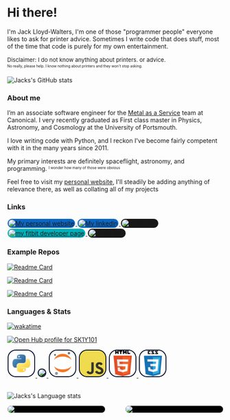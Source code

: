 <!--
**SK1Y101/sk1y101** is a ✨ _special_ ✨ repository because its `README.md` (this file) appears on your GitHub profile.

Here are some ideas to get you started:

- 🔭 I’m currently working on ...
- 🌱 I’m currently learning ...
- 👯 I’m looking to collaborate on ...
- 🤔 I’m looking for help with ...
- 💬 Ask me about ...
- 📫 How to reach me: ...
- 😄 Pronouns: ...
- ⚡ Fun fact: ...
-->

# Hi there!

I'm Jack Lloyd-Walters, I'm one of those "programmer people" everyone likes to ask for printer advice. Sometimes I write code that does stuff, most of the time that code is purely for my own entertainment.

<font size="2">
  Disclaimer: I do not know anything about printers. or advice.
</font></br>
<font size="1">
  <sup>
    No really, please help. I know nothing about printers and they won't stop asking.
  </sup>
</font>

![Jacks's GitHub stats](https://github-readme-stats.vercel.app/api?username=sk1y101&show_icons=true&include_all_commits=true?count_private=true&theme=algolia&border_radius=20)

### About me

I’m an associate software engineer for the [Metal as a Service](https://maas.io/) team at Canonical. I very recently graduated as First class master in Physics, Astronomy, and Cosmology at the University of Portsmouth.

I love writing code with Python, and I reckon I've become fairly competent with it in the many years since 2011.

My primary interests are definitely spaceflight, astronomy, and programming.
<font size="1"><sup>I wonder how many of those were obvious</sup></font>

Feel free to visit my [personal website](https://sk1y101.github.io/), I'll steadily be adding anything of relevance there, as well as collating all of my projects

### Links
<a href="https://sk1y101.github.io/">
  <img height="60" src="https://simpleicons.org/icons/githubpages.svg" style="background: #0A66C2; border: 1px solid white; border-radius: 20px; padding: 2px 2px 2px 2px;" alt="My personal website"/>
</a>

<a href="https://www.linkedin.com/in/jack-lloyd-walters/">
  <img height="60" src="https://simpleicons.org/icons/linkedin.svg" style="background: #0A66C2; border: 1px solid white; border-radius: 20px; padding: 2px 2px 2px 2px;" alt="My linkedin"/>
</a>

<a href="https://github.com/SK1Y101">
  <img height="60" src="https://simpleicons.org/icons/github.svg" style="background: #181717; border: 1px solid white; border-radius: 20px; padding: 2px 2px 2px 2px;" alt="My github"/>
</a>

<a href="https://gallery.fitbit.com/developer/2a6141ed-bacb-4d31-9ab6-4557e8cd80be">
  <img height="60" src="https://simpleicons.org/icons/fitbit.svg" style="background: #00B0B9; border: 1px solid white; border-radius: 20px; padding: 2px 2px 2px 2px;" alt="my fitbit developer page"/>
</a>

<a href="https://orcid.org/0000-0003-2186-1582">
  <img height="60" src="https://simpleicons.org/icons/orcid.svg" style="background: #181717; border: 1px solid white; border-radius: 20px; padding: 2px 2px 2px 2px;" alt="My ORCID"/>
</a>

### Example Repos
[![Readme Card](https://github-readme-stats.vercel.app/api/pin/?username=SK1Y101&repo=TransitProject&theme=algolia&border_radius=20)](https://github.com/SK1Y101/TransitProject)

[![Readme Card](https://github-readme-stats.vercel.app/api/pin/?username=SK1Y101&repo=PoketchFitbit&theme=algolia&border_radius=20)](https://github.com/SK1Y101/PoketchFitbit)

[![Readme Card](https://github-readme-stats.vercel.app/api/pin/?username=Skiylia-Lang&repo=PySkiylia&theme=algolia&border_radius=20)](https://github.com/Skiylia-Lang/PySkiylia)


### Languages & Stats

[![wakatime](https://wakatime.com/badge/user/83d59565-ae76-4745-b10d-0c9776c223f1.svg)](https://wakatime.com/@83d59565-ae76-4745-b10d-0c9776c223f1)

<a target="_blank" href="https://www.openhub.net/accounts/SK1Y101?ref=sample"><img alt='Open Hub profile for SK1Y101' border='0' height='35' src='https://www.openhub.net/accounts/SK1Y101/widgets/account_detailed?format=gif&amp;ref=sample' width='230'>
</a>

<a href="https://www.python.org/">
  <img height="60" src="https://raw.githubusercontent.com/github/explore/80688e429a7d4ef2fca1e82350fe8e3517d3494d/topics/python/python.png" style="background: #050f2c; border: 1px solid white; border-radius: 20px; padding: 2px 2px 2px 2px;"/>
</a>

<a href="https://skiylia-lang.github.io/">
  <img height="60" src="https://avatars.githubusercontent.com/u/81521803?s=200&v=4" style="background: #050f2c; border: 1px solid white; border-radius: 20px; padding: 2px 2px 2px 2px;"/>
</a>

<a href="https://jupyter.org/">
  <img height="60" src="https://raw.githubusercontent.com/github/explore/80688e429a7d4ef2fca1e82350fe8e3517d3494d/topics/jupyter-notebook/jupyter-notebook.png" style="background: #050f2c; border: 1px solid white; border-radius: 20px; padding: 2px 2px 2px 2px;"/>
</a>

<a href="https://www.javascript.com/">
  <img height="60" src="https://raw.githubusercontent.com/github/explore/80688e429a7d4ef2fca1e82350fe8e3517d3494d/topics/javascript/javascript.png" style="background: #050f2c; border: 1px solid white; border-radius: 20px; padding: 2px 2px 2px 2px;"/>
</a>

<a href="">
  <img height="60" src="https://raw.githubusercontent.com/github/explore/80688e429a7d4ef2fca1e82350fe8e3517d3494d/topics/html/html.png" style="background: #050f2c; border: 1px solid white; border-radius: 20px; padding: 2px 2px 2px 2px;"/>
</a>

<a href="">
  <img height="60" src="https://raw.githubusercontent.com/github/explore/80688e429a7d4ef2fca1e82350fe8e3517d3494d/topics/css/css.png" style="background: #050f2c; border: 1px solid white; border-radius: 20px; padding: 2px 2px 2px 2px;"/>
</a></br></br>

![Jacks's Language stats](https://github-readme-stats.vercel.app/api/top-langs?username=sk1y101&langs_count=10&layout=compact&theme=algolia&border_radius=20)

<a href="https://wakatime.com/share/@SK1Y101/690de443-04bf-495e-80e4-fb157a010f0b.svg">
  <img width="45%" align="left" src="https://wakatime.com/share/@SK1Y101/690de443-04bf-495e-80e4-fb157a010f0b.svg" style="background: black; border: 1px solid white; border-radius: 20px;"/>
</a>
<a href="https://wakatime.com/share/@SK1Y101/4dd6a416-a811-48dd-94c7-0139829a8748.svg">
  <img width="45%" align="right" src="https://wakatime.com/share/@SK1Y101/4dd6a416-a811-48dd-94c7-0139829a8748.svg" style="background: black; border: 1px solid white; border-radius: 20px;"/>
</a>
